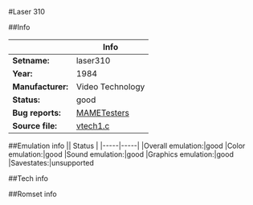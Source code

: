 #Laser 310

##Info

||Info|
|-----|-----|
|**Setname:**|laser310
|**Year:**|1984
|**Manufacturer:**|Video Technology
|**Status:**|good
|**Bug reports:**|[MAMETesters](http://mametesters.org/view_all_set.php?type=1&temporary=y&search=vtech1.c)
|**Source file:**|[vtech1.c](https://github.com/mamedev/mame/blob/master/src/mess/drivers/vtech1.c)

##Emulation info
|| Status |
|-----|-----|
|Overall emulation:|good
|Color emulation:|good
|Sound emulation:|good
|Graphics emulation:|good
|Savestates:|unsupported

##Tech info

##Romset info

<!--- START OF EDITED COMMENT DO NOT TOUCH TEXT ABOVE-->
